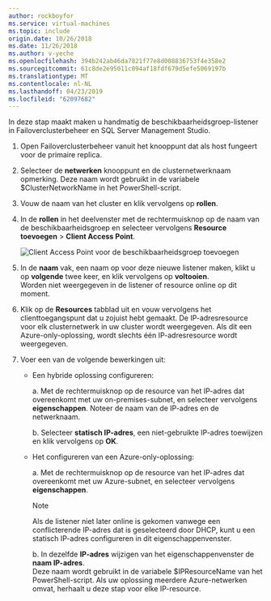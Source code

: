 ```yaml
---
author: rockboyfor
ms.service: virtual-machines
ms.topic: include
origin.date: 10/26/2018
ms.date: 11/26/2018
ms.author: v-yeche
ms.openlocfilehash: 394b242ab46da7821f77e8d008836753f4e358e2
ms.sourcegitcommit: 61c8de2e95011c094af18fdf679d5efe5069197b
ms.translationtype: MT
ms.contentlocale: nl-NL
ms.lasthandoff: 04/23/2019
ms.locfileid: "62097682"
---
```

In deze stap maakt maken u handmatig de beschikbaarheidsgroep-listener in Failoverclusterbeheer en SQL Server Management Studio.

1. Open Failoverclusterbeheer vanuit het knooppunt dat als host fungeert voor de primaire replica.

2. Selecteer de **netwerken** knooppunt en de clusternetwerknaam opmerking. Deze naam wordt gebruikt in de variabele $ClusterNetworkName in het PowerShell-script.

3. Vouw de naam van het cluster en klik vervolgens op **rollen**.

4. In de **rollen** in het deelvenster met de rechtermuisknop op de naam van de beschikbaarheidsgroep en selecteer vervolgens **Resource toevoegen** > **Client Access Point**.

    ![Client Access Point voor de beschikbaarheidsgroep toevoegen](./media/virtual-machines-sql-server-configure-alwayson-availability-group-listener/IC678769.gif)

5. In de **naam** vak, een naam op voor deze nieuwe listener maken, klikt u op **volgende** twee keer, en klik vervolgens op **voltooien**.  
    Worden niet weergegeven in de listener of resource online op dit moment.

6. Klik op de **Resources** tabblad uit en vouw vervolgens het clienttoegangspunt dat u zojuist hebt gemaakt. 
    De IP-adresresource voor elk clusternetwerk in uw cluster wordt weergegeven. Als dit een Azure-only-oplossing, wordt slechts één IP-adresresource wordt weergegeven.

7. Voer een van de volgende bewerkingen uit:

   * Een hybride oplossing configureren:

        a. Met de rechtermuisknop op de resource van het IP-adres dat overeenkomt met uw on-premises-subnet, en selecteer vervolgens **eigenschappen**. Noteer de naam van de IP-adres en de netwerknaam.

        b. Selecteer **statisch IP-adres**, een niet-gebruikte IP-adres toewijzen en klik vervolgens op **OK**.

   * Het configureren van een Azure-only-oplossing:

        a. Met de rechtermuisknop op de resource van het IP-adres dat overeenkomt met uw Azure-subnet, en selecteer vervolgens **eigenschappen**.

       > [!NOTE]
       > Als de listener niet later online is gekomen vanwege een conflicterende IP-adres dat is geselecteerd door DHCP, kunt u een statisch IP-adres configureren in dit eigenschappenvenster.
       > 
       > 

       b. In dezelfde **IP-adres** wijzigen van het eigenschappenvenster de **naam IP-adres**.  
        Deze naam wordt gebruikt in de variabele $IPResourceName van het PowerShell-script. Als uw oplossing meerdere Azure-netwerken omvat, herhaalt u deze stap voor elke IP-resource.
        
<!-- Update_Description: update meta properties -->